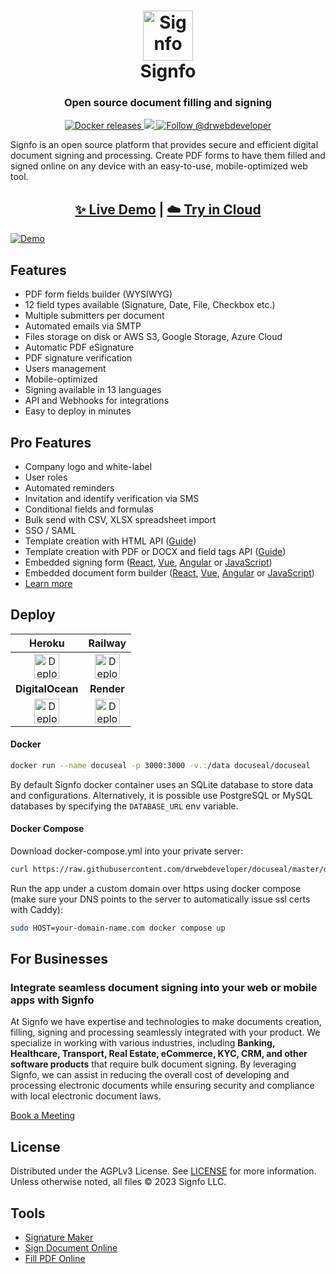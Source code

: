 <h1 align="center" style="border-bottom: none">
  <div>
    <a href="https://www.signfo.com">
      <img  alt="Signfo" src="https://github.com/DrWebDeveloper/signfo/assets/5418788/c12cd051-81cd-4402-bc3a-92f2cfdc1b06" width="80" />
      <br>
    </a>
    Signfo
  </div>
</h1>
<h3 align="center">
  Open source document filling and signing
</h3>
<p align="center">
  <a href="https://hub.docker.com/r/docuseal/docuseal">
    <img alt="Docker releases" src="https://img.shields.io/docker/v/docuseal/docuseal">
  </a>
  <a href="https://discord.gg/qygYCDGck9">
    <img src="https://img.shields.io/discord/1125112641170448454?logo=discord"/>
  </a>
  <a href="https://twitter.com/intent/follow?screen_name=drwebdeveloper">
    <img src="https://img.shields.io/twitter/follow/drwebdeveloper?style=social" alt="Follow @drwebdeveloper" />
  </a>
</p>
<p>
Signfo is an open source platform that provides secure and efficient digital document signing and processing. Create PDF forms to have them filled and signed online on any device with an easy-to-use, mobile-optimized web tool.
</p>
<h2 align="center">
  <a href="https://demo.signfo.com">✨ Live Demo</a>
  <span>|</span>
  <a href="https://signfo.com/sign_up">☁️ Try in Cloud</a>
</h2>

[![Demo](https://github.com/DrWebDeveloper/signfo/assets/5418788/d8703ea3-361a-423f-8bfe-eff1bd9dbe14)](https://demo.signfo.com)

## Features
- PDF form fields builder (WYSIWYG)
- 12 field types available (Signature, Date, File, Checkbox etc.)
- Multiple submitters per document
- Automated emails via SMTP
- Files storage on disk or AWS S3, Google Storage, Azure Cloud
- Automatic PDF eSignature
- PDF signature verification
- Users management
- Mobile-optimized
- Signing available in 13 languages
- API and Webhooks for integrations
- Easy to deploy in minutes

## Pro Features
- Company logo and white-label
- User roles
- Automated reminders
- Invitation and identify verification via SMS
- Conditional fields and formulas
- Bulk send with CSV, XLSX spreadsheet import
- SSO / SAML
- Template creation with HTML API ([Guide](https://www.signfo.com/guides/create-pdf-document-fillable-form-with-html-api))
- Template creation with PDF or DOCX and field tags API ([Guide](https://www.signfo.com/guides/use-embedded-text-field-tags-in-the-pdf-to-create-a-fillable-form))
- Embedded signing form ([React](https://github.com/DrWebDeveloper/signfo-react), [Vue](https://github.com/DrWebDeveloper/signfo-vue), [Angular](https://github.com/DrWebDeveloper/signfo-angular) or [JavaScript](https://www.signfo.com/docs/embedded))
- Embedded document form builder ([React](https://github.com/DrWebDeveloper/signfo-react), [Vue](https://github.com/DrWebDeveloper/signfo-vue), [Angular](https://github.com/DrWebDeveloper/signfo-angular) or [JavaScript](https://www.signfo.com/docs/embedded))
- [Learn more](https://www.signfo.com/pricing)

## Deploy

|Heroku|Railway|
|:--:|:---:|
| [<img alt="Deploy on Heroku" src="https://www.herokucdn.com/deploy/button.svg" height="40">](https://heroku.com/deploy?template=https://github.com/DrWebDeveloper/signfo-heroku) | [<img alt="Deploy on Railway" src="https://railway.app/button.svg" height="40">](https://railway.app/template/IGoDnc?referralCode=ruU7JR)|
|**DigitalOcean**|**Render**|
| [<img alt="Deploy on DigitalOcean" src="https://www.deploytodo.com/do-btn-blue.svg" height="40">](https://cloud.digitalocean.com/apps/new?repo=https://github.com/DrWebDeveloper/signfo-digitalocean/tree/master&refcode=421d50f53990) | [<img alt="Deploy to Render" src="https://render.com/images/deploy-to-render-button.svg" height="40">](https://render.com/deploy?repo=https://github.com/DrWebDeveloper/signfo-render)

#### Docker

```sh
docker run --name docuseal -p 3000:3000 -v.:/data docuseal/docuseal
```

By default Signfo docker container uses an SQLite database to store data and configurations. Alternatively, it is possible use PostgreSQL or MySQL databases by specifying the `DATABASE_URL` env variable.

#### Docker Compose

Download docker-compose.yml into your private server:
```sh
curl https://raw.githubusercontent.com/drwebdeveloper/docuseal/master/docker-compose.yml > docker-compose.yml
```

Run the app under a custom domain over https using docker compose (make sure your DNS points to the server to automatically issue ssl certs with Caddy):
```sh
sudo HOST=your-domain-name.com docker compose up
```

## For Businesses
### Integrate seamless document signing into your web or mobile apps with Signfo

At Signfo we have expertise and technologies to make documents creation, filling, signing and processing seamlessly integrated with your product. We specialize in working with various industries, including **Banking, Healthcare, Transport, Real Estate, eCommerce, KYC, CRM, and other software products** that require bulk document signing. By leveraging Signfo, we can assist in reducing the overall cost of developing and processing electronic documents while ensuring security and compliance with local electronic document laws.

[Book a Meeting](https://www.signfo.com/contact)

## License

Distributed under the AGPLv3 License. See [LICENSE](https://github.com/DrWebDeveloper/signfo/blob/master/LICENSE) for more information.
Unless otherwise noted, all files © 2023 Signfo LLC.

## Tools

- [Signature Maker](https://www.signfo.com/online-signature)
- [Sign Document Online](https://www.signfo.com/sign-documents-online)
- [Fill PDF Online](https://www.signfo.com/fill-pdf)
